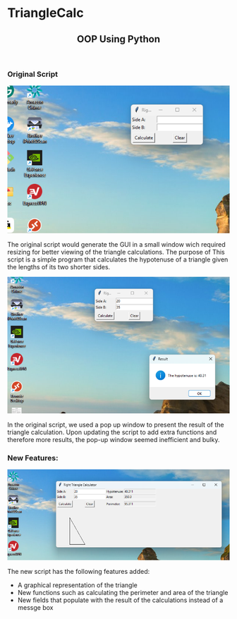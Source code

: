 # TriangleCalc
<div align="center">

  <h2 align="center">OOP Using Python</h2>

</div>

<br />

### Original Script

![Main](./imgs/small.png "Original Window")

The original script would generate the GUI in a small window wich required resizing for better  viewing of the triangle calculations. The purpose of
This script is a simple program that calculates the hypotenuse  of a triangle given the lengths of its two shorter sides. 
<br />

![Main](./imgs/result.png "Popup Window")

In the original script, we used a pop up window to present the result of the  triangle calculation. Upon updating the script to add extra functions and therefore more results, the pop-up window seemed inefficient and bulky.

### New Features:

![New](./imgs/new.png "New Features")

The new script has the following features added:
- A graphical representation of the triangle
- New functions such as calculating the perimeter and area of the triangle
- New fields that populate with the result of the calculations instead of a messge box
